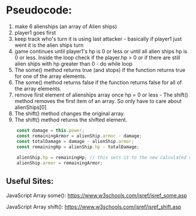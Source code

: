 # Pseudocode:
1. make 6 alienships (an array of Alien ships)
2. player1 goes first
3. keep track who's turn it is using last attacker - basically if player1 just went it is the alien ships turn
4. game continues until player1's hp is 0 or less or until all alien ships hp is 0 or less. Inside the loop check if the player.hp > 0 or if there are still alien ships with hp greater than 0 - do while loop
5. The some() method returns true (and stops) if the function returns true for one of the array elements.
6. The some() method returns false if the function returns false for all of the array elements.
7. remove first element of alienships array once hp = 0 or less - The shift() method removes the first item of an array. So only have to care about alienShips[0]
8. The shift() method changes the original array.
9. The shift() method returns the shifted element.

```js
    const damage = this.power;
    const remainingArmor = alienShip.armor - damage;
    const totalDamage = damage - alienShip.armor;
    const remainingHp = alienShip.hp - totalDamage;
        
    alienShip.hp = remainingHp; // this sets it to the new calculated value based on damage instead of updating it to current value remainingHp = alienShip.hp, which means that remainingHp will hold the same value as alienShip.hp, but it won't update the hp property of the alienShip object itself
    alienShip.armor = remainingArmor;
```

## Useful Sites:
JavaScript Array some(): https://www.w3schools.com/jsref/jsref_some.asp

JavaScript Array shift(): https://www.w3schools.com/jsref/jsref_shift.asp